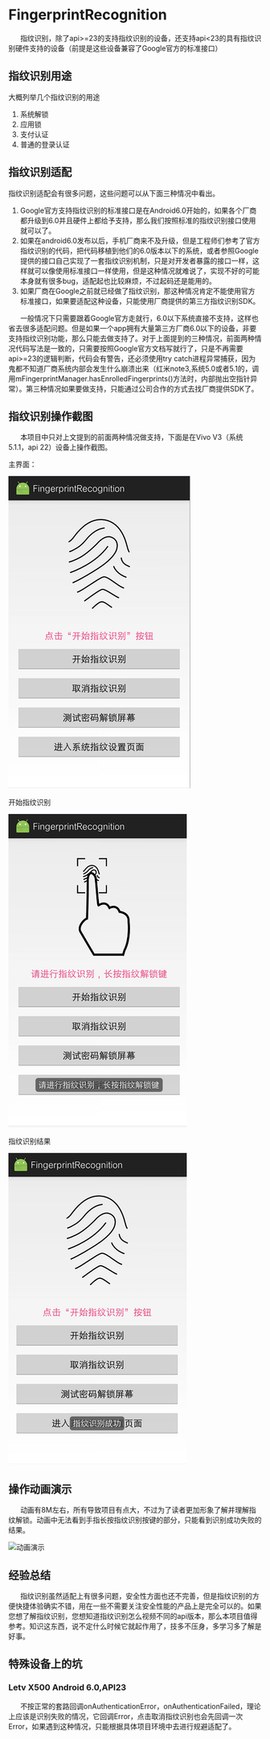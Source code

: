 # FingerprintRecognition
&nbsp;&nbsp;&nbsp;&nbsp;&nbsp;&nbsp;指纹识别，除了api>=23的支持指纹识别的设备，还支持api&lt;23的具有指纹识别硬件支持的设备（前提是这些设备兼容了Google官方的标准接口）
## 指纹识别用途
大概列举几个指纹识别的用途

1. 系统解锁
2. 应用锁
3. 支付认证
4. 普通的登录认证


## 指纹识别适配
指纹识别适配会有很多问题，这些问题可以从下面三种情况中看出。

1. Google官方支持指纹识别的标准接口是在Android6.0开始的，如果各个厂商都升级到6.0并且硬件上都给予支持，那么我们按照标准的指纹识别接口使用就可以了。
2. 如果在android6.0发布以后，手机厂商来不及升级，但是工程师们参考了官方指纹识别的代码，把代码移植到他们的6.0版本以下的系统，或者参照Google提供的接口自己实现了一套指纹识别机制，只是对开发者暴露的接口一样，这样就可以像使用标准接口一样使用，但是这种情况就难说了，实现不好的可能本身就有很多bug，适配起也比较麻烦，不过起码还是能用的。
3. 如果厂商在Google之前就已经做了指纹识别，那这种情况肯定不能使用官方标准接口，如果要适配这种设备，只能使用厂商提供的第三方指纹识别SDK。

&nbsp;&nbsp;&nbsp;&nbsp;&nbsp;&nbsp;一般情况下只需要跟着Google官方走就行，6.0以下系统直接不支持，这样也省去很多适配问题。但是如果一个app拥有大量第三方厂商6.0以下的设备，非要支持指纹识别功能，那么只能去做支持了。对于上面提到的三种情况，前面两种情况代码写法是一致的，只需要按照Google官方文档写就行了，只是不再需要api>=23的逻辑判断，代码会有警告，还必须使用try catch进程异常捕获，因为鬼都不知道厂商系统内部会发生什么崩溃出来（红米note3,系统5.0或者5.1的，调用mFingerprintManager.hasEnrolledFingerprints()方法时，内部抛出空指针异常）。第三种情况如果要做支持，只能通过公司合作的方式去找厂商提供SDK了。

## 指纹识别操作截图
&nbsp;&nbsp;&nbsp;&nbsp;&nbsp;&nbsp;本项目中只对上文提到的前面两种情况做支持，下面是在Vivo V3（系统5.1.1，api 22）设备上操作截图。

主界面：

![未开始使用](/docpic/fingerprint1.png "指纹识别默认界面，点击开始指纹识别按钮启动指纹识别功能")

开始指纹识别

![开始](/docpic/fingerprint2.png "可以长按指纹解锁键进行指纹识别")

指纹识别结果

![识别成功](/docpic/fingerprint3.png "指纹识别成功提示")

## 操作动画演示

&nbsp;&nbsp;&nbsp;&nbsp;&nbsp;&nbsp;动画有8M左右，所有导致项目有点大，不过为了读者更加形象了解并理解指纹解锁。动画中无法看到手指长按指纹识别按键的部分，只能看到识别成功失败的结果。

![动画演示](/docpic/vivo_v3_fingerprint.gif "演示操作流程")

## 经验总结
&nbsp;&nbsp;&nbsp;&nbsp;&nbsp;&nbsp;指纹识别虽然适配上有很多问题，安全性方面也还不完善，但是指纹识别的方便快捷体验确实不错，用在一些不需要关注安全性能的产品上是完全可以的。如果您想了解指纹识别，您想知道指纹识别怎么视频不同的api版本，那么本项目值得参考。知识这东西，说不定什么时候它就起作用了，技多不压身，多学习多了解是好事。

## 特殊设备上的坑
### Letv X500 Android 6.0,API23
&nbsp;&nbsp;&nbsp;&nbsp;&nbsp;&nbsp;不按正常的套路回调onAuthenticationError，onAuthenticationFailed，理论上应该是识别失败的情况，它回调Error，点击取消指纹识别也会先回调一次Error，如果遇到这种情况，只能根据具体项目环境中去进行规避适配了。
